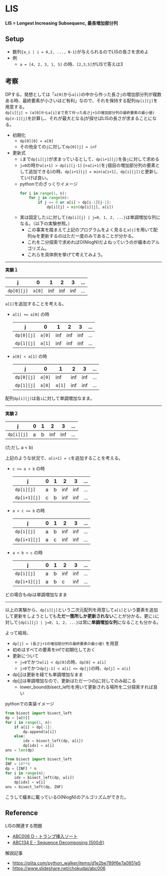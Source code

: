 # LIS
**LIS = Longest Increasing Subsequenc, 最長増加部分列**

## Setup
* 数列`{a_i | i = 0,2, ..., N-1}`が与えられるのでLISの長さを求めよ
* 例
  - `a = [4, 2, 3, 1, 5]` の時、`[2,3,5]`がLISで答えは3

## 考察
DPする。発想としては「`a[0]`から`a[i]`の中から作った長さ`j`の増加部分列が複数ある時、最終要素が小さいほど有利」なので、それを保持する配列`dp[i][j]`を用意する。\
`dp[i][j] = (a[0]からa[i]まで見て作った長さj+1の増加部分列の最終要素の最小値)`\
`dp[n-1][j]`を計算し、それが最大となるjが探せばLISの長さが求まることになる。

* 初期化
  - `dp[0][0] = a[0]`
  - その他全ての`j`に対して`dp[0][j] = inf`
* 更新式
  - `i`まで`dp[i][j]`が求まっているとして、`dp[i+1][j]`を各`j`に対して求める
  - `j=0`の時か`a[i+1] > dp[i][j-1]` (=`a[i+1]`を`j`個目の増加部分列の要素として追加できる)の時、`dp[i+1][j] = min(a[i+1], dp[i][j])`と更新していけば良い。
  - pythonでのざっくりイメージ
    ```python
    for i in range(1, n):
        for j in range(n):
            if j == 0 or a[i] > dp[i-1][j-1]:
                dp[i][j] = min(dp[i][j], a[i])
    ```
  - 実は固定した`i`に対して`{dp[i][j] | j=0, 1, 2, ...}`は単調増加な列になる。（以下の実験参照。）
    - この事実を踏まえて上記のプログラムをよく見ると`a[i]`を用いて配列`dp`を更新するのはただ一度のみであることが分かる。
    - これを二分探索で求めればO(NlogN)だよねっていうのが蟻本のアルゴリズム。
    - これらを具体例を挙げて考えてみよう。

---
**実験１**

| j          | 0      | 1   | 2   | 3   | ... |
| ---------- | ------ | --- | --- | --- | --- |
| `dp[0][j]` | `a[0]` | inf | inf | inf | ... |

`a[1]`を追加することを考える。
* `a[1] <= a[0]` の時

  | j          | 0      | 1   | 2   | 3   | ... |
  | ---------- | ------ | --- | --- | --- | --- |
  | `dp[0][j]` | `a[0]` | inf | inf | inf | ... |
  | `dp[1][j]` | `a[1]` | inf | inf | inf | ... |

* `a[0] < a[1]` の時

  | j          | 0      | 1      | 2   | 3   | ... |
  | ---------- | ------ | ------ | --- | --- | --- |
  | `dp[0][j]` | `a[0]` | inf    | inf | inf | ... |
  | `dp[1][j]` | `a[0]` | `a[1]` | inf | inf | ... |

配列`dp[i][j]`は各`i`に対して単調増加なまま。

---

**実験２**

| j          | 0   | 1   | 2   | 3   | ... |
| ---------- | --- | --- | --- | --- | --- |
| `dp[i][j]` | a   | b   | inf | inf | ... |

(ただし a < b)

上記のような状況で、`a[i+1] = c`を追加することを考える。

* `c <= a < b` の時

  | j            | 0   | 1   | 2   | 3   | ... |
  | ------------ | --- | --- | --- | --- | --- |
  | `dp[i][j]`   | a   | b   | inf | inf | ... |
  | `dp[i+1][j]` | c   | b   | inf | inf | ... |


* `a < c <= b` の時

  | j            | 0   | 1   | 2   | 3   | ... |
  | ------------ | --- | --- | --- | --- | --- |
  | `dp[i][j]`   | a   | b   | inf | inf | ... |
  | `dp[i+1][j]` | a   | c   | inf | inf | ... |

* `a < b < c` の時

  | j            | 0   | 1   | 2   | 3   | ... |
  | ------------ | --- | --- | --- | --- | --- |
  | `dp[i][j]`   | a   | b   | inf | inf | ... |
  | `dp[i+1][j]` | a   | b   | c   | inf | ... |

どの場合もdpは単調増加なまま

---

以上の実験から、`dp[i][j]`という二次元配列を用意して`a[i]`という要素を追加して更新をしようとしても**ただ一箇所しか更新されない**ことが分かる。更に`i`に対して`{dp[i][j] | j=0, 1, 2, ...}`は常に**単調増加な列**になることも分かる。

よって結局、
* `dp[j] = (長さj+1の増加部分列の最終要素の最小値)` を用意
* 初めはすべての要素をinfで初期化しておく
* 更新について
  - `j=0`でかつ`a[i] < dp[0]`の時、`dp[0] = a[i]`
  - `j>0`でかつ`dp[j-1] < a[i] <= dp[j]`の時、`dp[j] = a[i]`
* dp[j]は更新を経ても単調増加なまま
* dp[j]は単調増加なので、更新はただ一つのjに対してのみ起こる
  - lower_bound(bisect_left)を用いて更新される場所を二分探索すれば良い

pythonでの実装イメージ
```python
from bisect import bisect_left
dp = [a[0]]
for i in range(1, n):
    if a[i] > dp[-1]:
        dp.append(a[i])
    else:
        idx = bisect_left(dp, a[i])
        dp[idx] = a[i]
ans = len(dp)
```
```python
from bisect import bisect_left
INF = 10**8
dp = [INF] * n
for i in range(n):
    idx = bisect_left(dp, w[i])
    dp[idx] = w[i]
ans = bisect_left(dp, INF)
```


こうして蟻本に載っているO(NlogN)のアルゴリズムができた。


## Reference
LISの関連する問題
* [ABC006 D - トランプ挿入ソート]( https://atcoder.jp/contests/abc006/tasks/abc006_4 )
* [ABC134 E - Sequence Decomposing (500点)]( https://atcoder.jp/contests/abc134/tasks/abc134_e )


解説記事
* https://qiita.com/python_walker/items/d1e2be789f6e7a0851e5
* https://www.slideshare.net/chokudai/abc006
